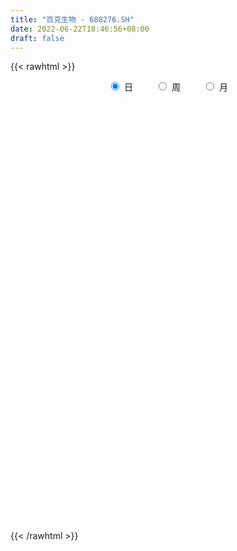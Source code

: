 ```yaml
---
title: "百克生物 - 688276.SH"
date: 2022-06-22T18:46:56+08:00
draft: false
---
```

{{< rawhtml >}}
    <div style="text-align: center">
        <label style="padding: 1rem;"><input style="margin-right: .5rem" type="radio" name="period" value="D" checked onclick="period_change(this)">日</label>
        <label style="padding: 1rem;"><input style="margin-right: .5rem" type="radio" name="period" value="W" onclick="period_change(this)">周</label>
        <label style="padding: 1rem;"><input style="margin-right: .5rem" type="radio" name="period" value="M" onclick="period_change(this)">月</label>
    </div>
    <div id="chart" style="height: 700px;"></div> 
    <script type="text/javascript">
        const D_v = [207761.61,103173.17,51228.59,49505.04,24449.91,21661.77,33142.34,27425.76,19321.59,14333.62,13793.31,13835.79,25816.88,24213.06,12876.82,10328.19,7645.28,7571.08,12634.17,14945.52,12043.13,16691.61,14083.29,11111.47,19285.52,17592.67,10675.66,12221.89,9344.78,27330.89,12806.73,6476.22,8851.73,4642.43,5265.2,5648.97,17218.19,7950.07,7808.21,12039.36,13922.9,15813.57,8059.63,8454.41,6798.76,9823.54,13801.17,8086.82,8380.32,3467.8,7817.47,20322.39,8074.68,7268.54,11537.67,8268.6,11498.23,10374.38,18138.06,11348.06,6449.45,7006.86,7977.11,3750.51,7530.0,8042.67,5728.64,12489.19,9773.07,9553.59,4419.19,4944.52,7289.68,15280.38,4249.83,3547.24,7276.37,5207.59,6344.09,10072.22,10651.57,7963.58,15852.82,9793.09,21305.57,15732.84,6557.85,18174.09,9276.92,10336.54,9725.27,18430.97,8081.88,7345.73,16525.16,13790.74,9165.84,6716.07,5205.96,26633.25,14359.49,7280.72,10641.22,13087.4,9414.05,10611.27,14169.03,8936.43,6034.57,14791.8,9798.75,11700.11,9910.78,4411.19,3090.4,3834.38,9173.99,8946.52,5765.78,4770.79,3287.75,2855.09,5857.5,5590.6,13391.43,7589.15,9215.15,4656.45,7871.49,6788.06,6757.89,5932.89,8239.84,8865.32,6724.93,8199.77,6040.6,9537.79,6355.79,5940.39,7948.58,10270.95,10584.86,5790.51,6818.23,4054.54,4713.79,4075.49,8291.59,5825.16,4817.92,6055.32,8147.66,4660.66,4792.03,4505.66,3987.5,3941.14,6576.99,4248.82,6944.6,10233.17,13828.88,8561.74,4237.13,6436.86,6547.82,17525.81,11533.93,8868.56,7685.53,11832.82,14268.71,8946.67,9468.41,9701.79,20969.6,11867.29,20541.15,14512.43,11510.6,21342.86,8332.09,6606.55,4617.54,7115.2,7681.62,6715.08,5908.06,10772.68,8467.55,4842.77,6714.81,10689.61,6624.85,2833.54,3659.9,3046.97,3414.43,4711.89,5698.32,10778.12,8224.76,6645.42,10588.91,7439.2,10105.82,5434.16,2883.12,3248.98,6849.99,4052.41,8401.42,3907.42,3121.99,2601.79,3223.88,24149.16,43083.27,32823.5,15377.24,18182.54,8337.9,16275.12,10045.27,9073.8,11342.55,27369.43,13070.66,10587.66,8988.81,9472.43,6884.16,10960.67,18315.65,33760.25,20473.25,25669.42,24265.87,14591.75]
const D_histogram = [0.0,-0.6828490028,-1.5559546432,-1.7395632829,-1.8552192453,-1.9122488996,-2.2583129341,-2.2555374675,-1.7266251016,-1.5011901419,-1.4526670926,-1.2538856693,-0.579838227,0.2272574256,0.6773338197,0.8063859702,0.6949908216,0.6400836282,0.4133176759,0.051488796,-0.4086916045,-0.9207781642,-1.4862332133,-1.8447016761,-1.4097096544,-1.0145432136,-0.7074139686,-0.2427617323,-0.0554551758,-0.270570631,-0.2314361194,-0.1448712188,0.163772851,0.3933951205,0.5152437092,0.6851480849,0.4190465181,0.2225965873,0.2168018171,0.1816204876,-0.1392218191,0.0998032842,0.3438566658,0.5532335621,0.69545391,0.9511909012,1.1642246109,1.1643639563,1.0494639418,0.9094868048,0.9728459153,1.3770081316,1.5926532309,1.4907719539,1.7036319734,1.905356823,2.1387917577,2.1452465857,2.0412211015,1.5368976781,1.178581338,0.6579280004,0.3944471403,0.2342324772,0.1753258687,0.1800528582,-0.0057376091,0.4295240439,0.4586974712,0.4120100476,0.2312145138,0.0199855954,-0.397125719,-0.9881560601,-1.3167268649,-1.4765222215,-1.6694000541,-1.7816672672,-1.8653721247,-1.9257260269,-1.9511274994,-1.9660736341,-2.1051336088,-2.0373965306,-1.8306540203,-1.6098213218,-1.3076542164,-1.2137041533,-0.9977867601,-0.9097492473,-0.6778532289,-0.207494911,0.0964961952,0.3789732848,0.8448069535,1.2913678653,1.697581707,1.8172178979,1.8323351046,1.4566084333,1.3660168925,1.2253962907,1.3068859698,1.3020831787,1.1881475139,1.0977806982,1.18651836,1.0406491769,0.9074465686,0.9702542656,0.8249434501,0.593853978,0.5131282058,0.3995217087,0.298430832,0.220652673,-0.0686827683,-0.2551232916,-0.4720154211,-0.6304543479,-0.7986729205,-0.7415734361,-0.809395317,-0.9571353219,-1.0997296371,-1.0191570838,-0.7897597392,-0.6285551276,-0.4807343392,-0.3588045942,-0.3084546016,-0.2538516796,-0.3079951049,-0.1325589328,-0.0895172536,0.1416294355,0.1993536163,0.2342442937,0.210978975,0.1271124584,-0.0455141995,-0.3335439606,-0.7067648895,-0.9054370434,-1.0798680354,-1.0717848387,-1.1291665462,-1.032460283,-0.8540163374,-0.7485349713,-0.5841185528,-0.5157712391,-0.5553560525,-0.4856657164,-0.3098250577,-0.1774332226,-0.0545593487,0.1160205558,0.2511356171,0.2600019858,0.4203388525,0.4326786827,0.6467377611,0.7562787694,0.8075219058,0.7883421845,0.7791146126,0.9031063243,0.8493211408,0.6690381611,0.4588761533,0.4001400538,0.3612624502,0.2415962626,-0.0570012858,-0.3243313226,-0.1259029826,0.1054498128,0.4548371634,0.6622957538,0.8079782705,0.9029095701,0.8792245413,0.7887270698,0.6880171607,0.6560933268,0.6061964455,0.5373339661,0.4615221159,0.384276815,0.1095572488,-0.131194067,-0.3013590735,-0.6391220533,-0.7468719778,-0.8198897989,-0.7901369575,-0.7365715718,-0.7304750925,-0.8300052643,-0.9171551051,-1.1098634818,-1.1148714395,-1.0581411187,-1.0034817488,-0.704362425,-0.294175055,-0.0783498998,0.079822292,0.2597555147,0.3762951508,0.4716611274,0.4749294745,0.4575096175,0.4180587426,0.373572612,0.321029303,0.6789970887,1.2739524411,1.1741468938,1.0785855249,0.8069933299,0.6084977731,0.5548192544,0.4709287065,0.3471754711,0.3496374149,0.6408809249,0.7192365695,0.6667077027,0.5314625181,0.42874654,0.3348721636,0.1913469131,0.2784216476,0.5775849413,0.6940155013,0.9141419699,1.0535375531,1.0388120437]
const D_fast = [0.0,-0.8535612536,-2.1156555547,-2.7341550152,-3.3136157888,-3.848707668,-4.7593499361,-5.3204588364,-5.2232027459,-5.3730653217,-5.6877090455,-5.8023990395,-5.273311154,-4.409401145,-3.7899912959,-3.4593426529,-3.3969900961,-3.2918763824,-3.4153129158,-3.7642695967,-4.3266228984,-5.0689039991,-6.0059173515,-6.8255612333,-6.7429966252,-6.6014659878,-6.471190235,-6.0672284317,-5.8937856692,-6.1765437822,-6.1952683005,-6.1449212045,-5.7953339219,-5.4673628723,-5.2167033563,-4.8755119594,-5.0368518967,-5.1776526806,-5.1292469965,-5.1190232041,-5.4746709656,-5.2106950413,-4.8806774932,-4.5329922064,-4.216908381,-3.7233736644,-3.219283802,-2.9280534676,-2.7805874966,-2.6931929325,-2.3866223431,-1.6382080939,-1.0243996868,-0.7535879754,-0.1148199625,0.5632440928,1.3313769669,1.8741434414,2.2804232325,2.1603242287,2.096653223,1.7404818856,1.5756128106,1.4739562668,1.4588811254,1.5086213295,1.32139646,1.8640391239,2.007886919,2.0642020073,1.941210102,1.7349775825,1.2185848383,0.3805154821,-0.2772370388,-0.8061629508,-1.416390797,-1.9740748269,-2.5241227156,-3.0659081245,-3.5790914719,-4.0855560151,-4.750899392,-5.1925114464,-5.4434324412,-5.6250550732,-5.6498015218,-5.8592774971,-5.8928067939,-6.0322065929,-5.9697738817,-5.5512892916,-5.2231741366,-4.8459537258,-4.1689183187,-3.3995154406,-2.5689061721,-1.9949655068,-1.5217645239,-1.5333390869,-1.2824264045,-1.1166979337,-0.7084867621,-0.3877687586,-0.2046675449,-0.0205891861,0.3647780658,0.479071177,0.5727302107,0.8781014741,0.9390265212,0.8564005436,0.9039568228,0.8902307529,0.8637475842,0.8411325935,0.5346264601,0.2844051139,-0.0504908709,-0.3665433847,-0.7344301874,-0.862724062,-1.1328947722,-1.5199186075,-1.937445332,-2.1116620497,-2.0797046399,-2.0756388101,-2.0480016066,-2.0157730101,-2.0425366679,-2.0513966658,-2.1825388673,-2.0402424284,-2.0195800626,-1.7530260146,-1.6454634298,-1.552011679,-1.5225322539,-1.5746206559,-1.7586258637,-2.1300416149,-2.6799537663,-3.1049851809,-3.5493831819,-3.8092461947,-4.1489195388,-4.3103283464,-4.3453884851,-4.4270408618,-4.4086540816,-4.4692495776,-4.6476734041,-4.6993994972,-4.6010151029,-4.5129815734,-4.4037475367,-4.2041624933,-4.0062635277,-3.9323966626,-3.6669750827,-3.5464655818,-3.1707220631,-2.8721113625,-2.6189877497,-2.4410819248,-2.2555308435,-1.9057625508,-1.7472174491,-1.7602408886,-1.8556838581,-1.814384944,-1.7629469351,-1.822214057,-2.1350619269,-2.4834747944,-2.3165222,-2.0588069515,-1.59571031,-1.2226777811,-0.8750006968,-0.5543420046,-0.3582208982,-0.2515366022,-0.1802422211,-0.0481427233,0.0535095068,0.1189805189,0.1585491977,0.1773731005,-0.0699571535,-0.343506986,-0.5890117609,-1.086555254,-1.381023173,-1.6590134438,-1.8267948418,-1.9573723491,-2.1338946429,-2.4409261307,-2.7573647478,-3.2275389949,-3.5112648125,-3.7190697714,-3.9152808387,-3.7922521212,-3.4556085149,-3.2593708346,-3.0812430699,-2.8363709685,-2.6257575447,-2.4124762863,-2.2904755705,-2.1935180232,-2.1284542124,-2.0795471901,-2.0518331733,-1.5241161154,-0.6106726528,-0.4169414766,-0.2428564642,-0.3127003267,-0.3590714404,-0.2740451454,-0.2402035167,-0.2771628843,-0.1872915868,0.2641721545,0.5223369414,0.6364850003,0.6341054452,0.6385761021,0.6284197667,0.5327312444,0.6894113908,1.1329709198,1.4229053552,1.8715673162,2.2743472877,2.5193247892]
const D_slow = [0.0,-0.1707122507,-0.5597009115,-0.9945917322,-1.4583965436,-1.9364587685,-2.501037002,-3.0649213689,-3.4965776443,-3.8718751798,-4.2350419529,-4.5485133702,-4.693472927,-4.6366585706,-4.4673251156,-4.2657286231,-4.0919809177,-3.9319600106,-3.8286305917,-3.8157583927,-3.9179312938,-4.1481258349,-4.5196841382,-4.9808595572,-5.3332869708,-5.5869227742,-5.7637762664,-5.8244666995,-5.8383304934,-5.9059731512,-5.963832181,-6.0000499857,-5.959106773,-5.8607579928,-5.7319470655,-5.5606600443,-5.4558984148,-5.4002492679,-5.3460488137,-5.3006436918,-5.3354491465,-5.3104983255,-5.224534159,-5.0862257685,-4.912362291,-4.6745645657,-4.3835084129,-4.0924174239,-3.8300514384,-3.6026797372,-3.3594682584,-3.0152162255,-2.6170529178,-2.2443599293,-1.8184519359,-1.3421127302,-0.8074147908,-0.2711031443,0.239202131,0.6234265506,0.9180718851,1.0825538852,1.1811656702,1.2397237896,1.2835552567,1.3285684713,1.327134069,1.43451508,1.5491894478,1.6521919597,1.7099955882,1.714991987,1.6157105573,1.3686715422,1.039489826,0.6703592707,0.2530092571,-0.1924075597,-0.6587505909,-1.1401820976,-1.6279639724,-2.119482381,-2.6457657832,-3.1551149158,-3.6127784209,-4.0152337514,-4.3421473055,-4.6455733438,-4.8950200338,-5.1224573456,-5.2919206528,-5.3437943806,-5.3196703318,-5.2249270106,-5.0137252722,-4.6908833059,-4.2664878791,-3.8121834047,-3.3540996285,-2.9899475202,-2.6484432971,-2.3420942244,-2.0153727319,-1.6898519372,-1.3928150588,-1.1183698842,-0.8217402942,-0.561578,-0.3347163578,-0.0921527915,0.1140830711,0.2625465656,0.390828617,0.4907090442,0.5653167522,0.6204799205,0.6033092284,0.5395284055,0.4215245502,0.2639109633,0.0642427331,-0.1211506259,-0.3234994552,-0.5627832856,-0.8377156949,-1.0925049659,-1.2899449007,-1.4470836826,-1.5672672674,-1.6569684159,-1.7340820663,-1.7975449862,-1.8745437624,-1.9076834956,-1.930062809,-1.8946554501,-1.8448170461,-1.7862559727,-1.7335112289,-1.7017331143,-1.7131116642,-1.7964976543,-1.9731888767,-2.1995481376,-2.4695151464,-2.7374613561,-3.0197529926,-3.2778680634,-3.4913721477,-3.6785058905,-3.8245355287,-3.9534783385,-4.0923173516,-4.2137337807,-4.2911900452,-4.3355483508,-4.349188188,-4.3201830491,-4.2573991448,-4.1923986483,-4.0873139352,-3.9791442645,-3.8174598242,-3.6283901319,-3.4265096555,-3.2294241093,-3.0346454562,-2.8088688751,-2.5965385899,-2.4292790496,-2.3145600113,-2.2145249979,-2.1242093853,-2.0638103197,-2.0780606411,-2.1591434718,-2.1906192174,-2.1642567642,-2.0505474734,-1.8849735349,-1.6829789673,-1.4572515748,-1.2374454394,-1.040263672,-0.8682593818,-0.7042360501,-0.5526869387,-0.4183534472,-0.3029729182,-0.2069037145,-0.1795144023,-0.212312919,-0.2876526874,-0.4474332007,-0.6341511952,-0.8391236449,-1.0366578843,-1.2208007772,-1.4034195504,-1.6109208664,-1.8402096427,-2.1176755132,-2.396393373,-2.6609286527,-2.9117990899,-3.0878896962,-3.1614334599,-3.1810209349,-3.1610653619,-3.0961264832,-3.0020526955,-2.8841374137,-2.765405045,-2.6510276407,-2.546512955,-2.453119802,-2.3728624763,-2.2031132041,-1.8846250938,-1.5910883704,-1.3214419892,-1.1196936567,-0.9675692134,-0.8288643998,-0.7111322232,-0.6243383554,-0.5369290017,-0.3767087705,-0.1968996281,-0.0302227024,0.1026429271,0.2098295621,0.293547603,0.3413843313,0.4109897432,0.5553859785,0.7288898539,0.9574253463,1.2208097346,1.4805127455]
const D_data = [['2021-06-25', 120.0, 118.5, 110.0, 135.88],['2021-06-28', 108.55, 107.8, 103.0, 115.86],['2021-06-29', 109.0, 100.24, 100.24, 110.26],['2021-06-30', 100.05, 104.58, 100.01, 110.24],['2021-07-01', 103.01, 103.0, 98.8, 106.59],['2021-07-02', 103.03, 101.51, 100.0, 107.0],['2021-07-05', 101.32, 94.8, 90.5, 102.48],['2021-07-06', 94.65, 96.03, 91.81, 99.5],['2021-07-07', 96.88, 102.0, 94.01, 102.91],['2021-07-08', 100.07, 98.42, 98.3, 104.65],['2021-07-09', 97.0, 95.18, 95.0, 99.33],['2021-07-12', 94.99, 96.02, 91.81, 98.46],['2021-07-13', 95.56, 102.95, 94.11, 104.6],['2021-07-14', 102.6, 107.83, 101.28, 109.5],['2021-07-15', 107.79, 106.48, 102.98, 109.8],['2021-07-16', 104.62, 104.0, 101.74, 106.29],['2021-07-19', 104.18, 101.04, 101.0, 105.99],['2021-07-20', 101.98, 101.26, 100.05, 103.86],['2021-07-21', 101.34, 98.21, 95.65, 101.99],['2021-07-22', 98.08, 94.56, 93.38, 98.08],['2021-07-23', 93.17, 90.4, 89.2, 95.33],['2021-07-26', 89.87, 86.0, 83.0, 92.2],['2021-07-27', 85.7, 80.82, 80.0, 87.42],['2021-07-28', 80.0, 78.89, 77.0, 81.63],['2021-07-29', 80.47, 87.0, 80.47, 89.97],['2021-07-30', 87.33, 87.0, 81.47, 88.0],['2021-08-02', 86.92, 86.3, 84.1, 88.5],['2021-08-03', 85.0, 89.16, 85.0, 93.5],['2021-08-04', 87.4, 86.5, 85.16, 88.45],['2021-08-05', 84.2, 80.41, 79.31, 85.9],['2021-08-06', 80.21, 82.07, 78.11, 82.75],['2021-08-09', 82.27, 82.0, 80.15, 82.3],['2021-08-10', 82.78, 85.01, 82.3, 85.63],['2021-08-11', 84.01, 84.86, 82.58, 85.16],['2021-08-12', 85.18, 84.0, 83.0, 85.66],['2021-08-13', 84.05, 85.07, 83.35, 85.6],['2021-08-16', 85.38, 79.0, 78.87, 85.86],['2021-08-17', 79.6, 78.1, 78.1, 80.77],['2021-08-18', 79.43, 79.35, 77.1, 79.6],['2021-08-19', 79.01, 78.27, 77.75, 79.68],['2021-08-20', 78.74, 72.98, 72.5, 78.74],['2021-08-23', 72.87, 79.0, 72.6, 79.89],['2021-08-24', 79.38, 79.8, 78.0, 80.28],['2021-08-25', 79.02, 80.22, 77.03, 80.95],['2021-08-26', 79.01, 80.12, 78.15, 80.8],['2021-08-27', 79.0, 82.6, 78.87, 83.28],['2021-08-30', 82.6, 83.54, 82.58, 87.8],['2021-08-31', 83.49, 81.78, 81.0, 87.5],['2021-09-01', 81.78, 80.35, 77.07, 82.66],['2021-09-02', 78.73, 79.6, 78.73, 80.66],['2021-09-03', 79.24, 82.2, 78.14, 82.99],['2021-09-06', 82.2, 88.23, 81.5, 89.22],['2021-09-07', 87.8, 88.34, 87.66, 90.43],['2021-09-08', 88.36, 85.56, 85.05, 88.93],['2021-09-09', 85.42, 90.8, 84.55, 91.99],['2021-09-10', 89.82, 93.01, 89.82, 95.02],['2021-09-13', 92.36, 96.06, 92.36, 96.47],['2021-09-14', 96.06, 95.51, 93.36, 96.68],['2021-09-15', 95.5, 95.54, 93.82, 103.2],['2021-09-16', 95.43, 90.37, 88.89, 95.43],['2021-09-17', 91.08, 91.06, 87.11, 92.35],['2021-09-22', 90.05, 87.52, 86.9, 91.5],['2021-09-23', 87.45, 89.2, 87.45, 93.0],['2021-09-24', 89.0, 89.77, 87.89, 89.98],['2021-09-27', 90.53, 90.79, 88.17, 92.89],['2021-09-28', 89.9, 91.77, 89.0, 94.89],['2021-09-29', 91.0, 89.15, 89.0, 92.53],['2021-09-30', 89.61, 97.98, 89.61, 99.51],['2021-10-08', 96.01, 94.72, 93.66, 103.18],['2021-10-11', 95.36, 94.3, 92.72, 96.57],['2021-10-12', 94.2, 92.5, 92.25, 94.34],['2021-10-13', 92.01, 91.4, 90.1, 93.49],['2021-10-14', 91.68, 87.2, 87.0, 91.98],['2021-10-15', 87.77, 81.94, 80.66, 87.77],['2021-10-18', 80.86, 81.98, 79.09, 82.68],['2021-10-19', 81.5, 81.77, 80.58, 83.02],['2021-10-20', 83.5, 79.2, 78.68, 83.5],['2021-10-21', 79.96, 78.0, 77.38, 79.96],['2021-10-22', 78.43, 76.3, 76.0, 78.9],['2021-10-25', 76.2, 74.55, 73.68, 76.97],['2021-10-26', 75.0, 73.0, 72.63, 75.49],['2021-10-27', 73.49, 71.18, 70.51, 73.49],['2021-10-28', 71.13, 67.23, 65.58, 71.13],['2021-10-29', 66.99, 67.55, 65.68, 68.0],['2021-11-01', 67.54, 68.0, 64.66, 68.58],['2021-11-02', 68.49, 67.41, 66.51, 69.16],['2021-11-03', 67.77, 68.08, 67.01, 70.0],['2021-11-04', 67.87, 64.89, 64.05, 68.8],['2021-11-05', 64.9, 65.69, 64.14, 66.59],['2021-11-08', 65.69, 63.43, 62.6, 65.71],['2021-11-09', 63.43, 64.72, 63.43, 65.69],['2021-11-10', 64.93, 68.5, 63.78, 68.88],['2021-11-11', 68.48, 67.71, 67.5, 68.93],['2021-11-12', 67.71, 68.47, 66.2, 69.0],['2021-11-15', 69.98, 72.56, 68.19, 73.8],['2021-11-16', 72.56, 74.96, 72.56, 76.8],['2021-11-17', 75.27, 77.33, 75.07, 77.53],['2021-11-18', 77.0, 76.0, 75.69, 79.0],['2021-11-19', 76.44, 76.01, 75.05, 76.9],['2021-11-22', 75.88, 71.0, 70.98, 76.96],['2021-11-23', 70.87, 74.04, 70.51, 75.56],['2021-11-24', 74.8, 73.47, 72.69, 75.0],['2021-11-25', 73.12, 76.8, 73.0, 77.6],['2021-11-26', 75.0, 76.71, 74.01, 78.0],['2021-11-29', 75.98, 75.8, 75.01, 79.78],['2021-11-30', 75.4, 76.28, 74.24, 76.88],['2021-12-01', 78.0, 79.3, 75.31, 79.88],['2021-12-02', 79.32, 77.0, 76.73, 79.32],['2021-12-03', 75.77, 77.12, 75.51, 77.64],['2021-12-06', 77.84, 80.11, 77.5, 83.0],['2021-12-07', 80.5, 78.0, 77.35, 82.19],['2021-12-08', 78.0, 76.5, 76.2, 79.54],['2021-12-09', 76.9, 78.03, 76.38, 78.5],['2021-12-10', 78.08, 77.52, 77.1, 78.87],['2021-12-13', 77.55, 77.45, 76.53, 78.6],['2021-12-14', 77.46, 77.55, 76.4, 78.58],['2021-12-15', 78.78, 74.05, 73.5, 78.78],['2021-12-16', 74.61, 74.0, 71.0, 75.2],['2021-12-17', 74.5, 72.3, 71.78, 74.72],['2021-12-20', 71.6, 71.62, 70.27, 72.6],['2021-12-21', 70.95, 70.06, 70.0, 71.78],['2021-12-22', 70.71, 71.96, 70.15, 72.3],['2021-12-23', 71.51, 69.71, 69.1, 72.3],['2021-12-24', 69.75, 67.35, 67.03, 69.9],['2021-12-27', 66.1, 65.7, 64.88, 67.76],['2021-12-28', 65.31, 67.34, 65.0, 68.7],['2021-12-29', 64.91, 69.15, 64.91, 71.17],['2021-12-30', 69.98, 68.59, 68.07, 69.98],['2021-12-31', 68.45, 68.6, 68.27, 70.86],['2022-01-04', 67.99, 68.44, 67.9, 70.2],['2022-01-05', 68.06, 67.5, 66.8, 68.11],['2022-01-06', 67.48, 67.36, 65.84, 67.61],['2022-01-07', 66.81, 65.51, 65.37, 67.22],['2022-01-10', 65.88, 68.27, 65.23, 68.8],['2022-01-11', 67.52, 66.84, 66.0, 68.13],['2022-01-12', 67.97, 69.69, 67.16, 69.7],['2022-01-13', 70.6, 68.17, 67.85, 70.6],['2022-01-14', 67.62, 68.05, 65.52, 68.68],['2022-01-17', 67.41, 67.28, 66.2, 68.35],['2022-01-18', 67.66, 66.12, 65.67, 67.66],['2022-01-19', 65.51, 64.1, 64.0, 66.6],['2022-01-20', 64.1, 61.0, 60.0, 64.1],['2022-01-21', 61.0, 57.45, 56.31, 61.0],['2022-01-24', 57.28, 57.14, 55.98, 58.85],['2022-01-25', 57.0, 55.3, 54.72, 57.7],['2022-01-26', 55.3, 55.9, 54.34, 56.19],['2022-01-27', 55.55, 53.65, 53.54, 56.2],['2022-01-28', 54.87, 54.37, 53.48, 55.19],['2022-02-07', 54.5, 54.9, 52.02, 55.29],['2022-02-08', 54.9, 53.6, 52.7, 54.91],['2022-02-09', 53.6, 54.0, 52.68, 54.3],['2022-02-10', 54.33, 52.43, 52.25, 54.33],['2022-02-11', 52.0, 50.15, 49.65, 52.25],['2022-02-14', 50.0, 50.59, 49.03, 51.7],['2022-02-15', 50.97, 51.66, 50.12, 51.8],['2022-02-16', 51.66, 51.14, 51.01, 52.2],['2022-02-17', 51.0, 51.0, 50.61, 51.47],['2022-02-18', 51.48, 51.8, 50.18, 51.8],['2022-02-21', 50.97, 51.72, 50.3, 53.12],['2022-02-22', 51.0, 50.13, 50.05, 51.88],['2022-02-23', 50.13, 52.17, 50.13, 52.8],['2022-02-24', 52.95, 50.55, 50.09, 52.95],['2022-02-25', 50.62, 53.57, 50.62, 54.97],['2022-02-28', 53.33, 53.17, 52.98, 54.66],['2022-03-01', 53.1, 53.0, 52.3, 54.01],['2022-03-02', 53.2, 52.37, 51.3, 53.2],['2022-03-03', 52.88, 52.6, 51.85, 52.89],['2022-03-04', 52.08, 54.84, 52.08, 56.98],['2022-03-07', 54.99, 53.12, 52.5, 55.29],['2022-03-08', 53.08, 51.15, 51.0, 54.2],['2022-03-09', 51.5, 49.83, 48.85, 51.5],['2022-03-10', 51.1, 51.02, 49.74, 51.75],['2022-03-11', 50.96, 51.0, 49.48, 52.97],['2022-03-14', 51.0, 49.5, 49.08, 51.01],['2022-03-15', 49.93, 45.9, 45.71, 49.93],['2022-03-16', 45.96, 44.3, 42.63, 46.32],['2022-03-17', 44.31, 49.46, 44.31, 50.0],['2022-03-18', 49.75, 50.72, 48.26, 50.98],['2022-03-21', 50.2, 53.7, 50.15, 57.27],['2022-03-22', 54.77, 53.6, 53.03, 55.55],['2022-03-23', 53.2, 54.12, 52.66, 55.45],['2022-03-24', 54.12, 54.6, 53.05, 56.2],['2022-03-25', 54.32, 53.83, 53.7, 55.98],['2022-03-28', 53.83, 53.19, 52.18, 54.99],['2022-03-29', 53.8, 53.0, 52.3, 53.95],['2022-03-30', 53.84, 53.93, 52.53, 55.42],['2022-03-31', 53.0, 53.9, 53.0, 55.32],['2022-04-01', 53.21, 53.73, 51.91, 54.5],['2022-04-06', 53.51, 53.6, 52.2, 54.42],['2022-04-07', 55.97, 53.47, 52.88, 56.47],['2022-04-08', 52.95, 50.21, 50.2, 53.47],['2022-04-11', 49.82, 49.2, 48.99, 50.96],['2022-04-12', 48.99, 48.76, 46.7, 49.58],['2022-04-13', 47.9, 44.85, 44.8, 48.66],['2022-04-14', 44.7, 45.89, 44.32, 46.22],['2022-04-15', 45.89, 45.1, 44.54, 45.89],['2022-04-18', 45.01, 45.49, 43.9, 46.34],['2022-04-19', 45.29, 45.24, 44.8, 46.22],['2022-04-20', 44.89, 44.03, 43.91, 45.08],['2022-04-21', 44.05, 41.61, 41.6, 44.05],['2022-04-22', 41.22, 40.31, 40.0, 41.78],['2022-04-25', 39.5, 37.13, 36.64, 40.3],['2022-04-26', 37.23, 37.73, 37.0, 38.88],['2022-04-27', 37.16, 37.41, 35.8, 37.54],['2022-04-28', 36.9, 36.46, 34.85, 36.96],['2022-04-29', 36.46, 39.37, 36.46, 39.8],['2022-05-05', 39.2, 41.84, 39.0, 42.77],['2022-05-06', 41.09, 40.5, 40.11, 41.22],['2022-05-09', 41.6, 40.34, 39.2, 41.6],['2022-05-10', 40.2, 41.22, 39.58, 41.35],['2022-05-11', 41.2, 41.05, 40.83, 43.97],['2022-05-12', 41.05, 41.28, 41.0, 41.94],['2022-05-13', 41.83, 40.37, 39.99, 41.84],['2022-05-16', 40.45, 40.06, 40.01, 41.55],['2022-05-17', 40.06, 39.61, 39.05, 40.64],['2022-05-18', 39.61, 39.28, 38.96, 39.66],['2022-05-19', 39.0, 38.85, 38.51, 39.5],['2022-05-20', 42.59, 44.9, 41.32, 46.5],['2022-05-23', 45.83, 50.95, 45.83, 52.84],['2022-05-24', 48.1, 44.32, 44.28, 48.11],['2022-05-25', 43.6, 44.54, 42.5, 45.76],['2022-05-26', 44.43, 41.92, 41.6, 44.99],['2022-05-27', 42.2, 41.98, 41.55, 42.5],['2022-05-30', 42.3, 43.45, 40.22, 43.7],['2022-05-31', 42.96, 43.0, 42.26, 43.45],['2022-06-01', 42.87, 42.17, 42.08, 43.8],['2022-06-02', 42.19, 43.62, 41.7, 43.69],['2022-06-06', 44.05, 48.37, 44.05, 48.75],['2022-06-07', 48.1, 47.21, 46.6, 48.6],['2022-06-08', 47.8, 46.18, 45.88, 47.98],['2022-06-09', 46.98, 45.12, 45.08, 47.36],['2022-06-10', 44.88, 45.29, 44.35, 45.88],['2022-06-13', 45.2, 45.21, 44.18, 45.88],['2022-06-14', 44.99, 44.2, 43.3, 44.99],['2022-06-15', 45.49, 47.18, 44.67, 47.25],['2022-06-16', 47.2, 51.3, 46.77, 53.48],['2022-06-17', 50.74, 50.74, 48.48, 52.44],['2022-06-20', 51.85, 53.72, 49.27, 54.59],['2022-06-21', 53.5, 54.63, 52.8, 58.0],['2022-06-22', 55.3, 54.07, 53.61, 55.95]]
const W_v = [207761.61,250018.48,108016.62,87070.74,54839.18,78764.56,72379.95,30884.55,58938.73,48949.91,41553.58,55471.88,57808.18,18734.48,33790.5,9773.07,41487.36,26625.12,54333.28,71047.27,53920.39,51403.77,72002.08,49165.35,50612.63,30811.07,22361.73,42723.67,27718.68,39368.41,41100.57,25452.56,33137.65,21886.99,41832.46,43309.36,54189.55,60953.76,76239.13,32735.99,25148.29,31705.58,20531.51,43676.41,15539.98,25435.92,37004.24,117804.45,46736.74,69488.99,90393.98,64527.04]
const W_histogram = [0.0,-1.0842621083,-2.10851234,-2.0698120675,-2.7929782465,-3.2984520579,-3.7311059246,-3.5808592108,-4.0279849314,-3.4314309777,-2.8436232339,-1.5702340943,-0.7446234897,-0.1991348624,0.748904996,1.1658628415,0.617889754,-0.0519078698,-0.9613054806,-1.5313128825,-1.5591122148,-0.9382831346,-0.3778255011,0.0977663822,0.4943737389,0.4609022631,0.175800617,0.1431963849,-0.0067332265,0.1369682388,-0.3816973746,-0.8075537348,-1.2238265175,-1.2348717576,-0.9808765726,-0.6037472469,-0.4939417698,-0.3291292102,0.0786130088,0.4122104351,0.4626516924,0.2304473721,-0.1468447699,-0.3492641756,-0.2985669705,-0.1716085706,0.2942749436,0.4720554623,0.7498716935,1.0760302058,1.6541692341,2.2208741314]
const W_fast = [0.0,-1.3553276353,-2.9067059521,-3.3854586965,-4.806869437,-6.136956263,-7.5023866108,-8.2473546997,-9.7014766531,-9.9627804439,-10.0858785086,-9.2050478925,-8.5655931603,-8.0698882486,-6.9346221412,-6.2261985854,-6.6196992344,-7.3024738257,-8.4521978066,-9.4050334291,-9.8226108152,-9.4363525186,-8.9703512603,-8.4703177815,-7.9501169901,-7.8683629001,-8.1095143919,-8.1063195278,-8.2579324459,-8.0799889208,-8.6940788778,-9.3218236718,-10.0440530839,-10.3638162633,-10.3550402214,-10.1288477075,-10.1425276728,-10.0599974157,-9.6326019446,-9.1959519095,-9.0298477292,-9.2044402064,-9.6184435408,-9.9081789904,-9.932123528,-9.8480672708,-9.3086150206,-9.0128206363,-8.5475364818,-7.952370418,-6.9606890811,-5.8387656511]
const W_slow = [0.0,-0.2710655271,-0.7981936121,-1.3156466289,-2.0138911906,-2.838504205,-3.7712806862,-4.6664954889,-5.6734917217,-6.5313494662,-7.2422552746,-7.6348137982,-7.8209696706,-7.8707533862,-7.6835271372,-7.3920614269,-7.2375889884,-7.2505659558,-7.490892326,-7.8737205466,-8.2634986003,-8.498069384,-8.5925257592,-8.5680841637,-8.444490729,-8.3292651632,-8.2853150089,-8.2495159127,-8.2511992193,-8.2169571596,-8.3123815033,-8.514269937,-8.8202265663,-9.1289445057,-9.3741636489,-9.5251004606,-9.648585903,-9.7308682056,-9.7112149534,-9.6081623446,-9.4924994215,-9.4348875785,-9.471598771,-9.5589148148,-9.6335565575,-9.6764587001,-9.6028899642,-9.4848760986,-9.2974081753,-9.0284006238,-8.6148583153,-8.0596397824]
const W_data = [['2021-06-25', 120.0, 118.5, 110.0, 135.88],['2021-07-02', 108.55, 101.51, 98.8, 115.86],['2021-07-09', 101.32, 95.18, 90.5, 104.65],['2021-07-16', 94.99, 104.0, 91.81, 109.8],['2021-07-23', 104.18, 90.4, 89.2, 105.99],['2021-07-30', 89.87, 87.0, 77.0, 92.2],['2021-08-06', 86.92, 82.07, 78.11, 93.5],['2021-08-13', 82.27, 85.07, 80.15, 85.66],['2021-08-20', 85.38, 72.98, 72.5, 85.86],['2021-08-27', 72.87, 82.6, 72.6, 83.28],['2021-09-03', 82.6, 82.2, 77.07, 87.8],['2021-09-10', 82.2, 93.01, 81.5, 95.02],['2021-09-17', 92.36, 91.06, 87.11, 103.2],['2021-09-24', 90.05, 89.77, 86.9, 93.0],['2021-09-30', 90.53, 97.98, 88.17, 99.51],['2021-10-08', 96.01, 94.72, 93.66, 103.18],['2021-10-15', 95.36, 81.94, 80.66, 96.57],['2021-10-22', 80.86, 76.3, 76.0, 83.5],['2021-10-29', 76.2, 67.55, 65.58, 76.97],['2021-11-05', 67.54, 65.69, 64.05, 70.0],['2021-11-12', 65.69, 68.47, 62.6, 69.0],['2021-11-19', 69.98, 76.01, 68.19, 79.0],['2021-11-26', 75.88, 76.71, 70.51, 78.0],['2021-12-03', 75.98, 77.12, 74.24, 79.88],['2021-12-10', 77.84, 77.52, 76.2, 83.0],['2021-12-17', 77.55, 72.3, 71.0, 78.78],['2021-12-24', 71.6, 67.35, 67.03, 72.6],['2021-12-31', 66.1, 68.6, 64.88, 71.17],['2022-01-07', 67.99, 65.51, 65.37, 70.2],['2022-01-14', 65.88, 68.05, 65.23, 70.6],['2022-01-21', 67.41, 57.45, 56.31, 68.35],['2022-01-28', 57.28, 54.37, 53.48, 58.85],['2022-02-11', 54.5, 50.15, 49.65, 55.29],['2022-02-18', 50.0, 51.8, 49.03, 52.2],['2022-02-25', 50.97, 53.57, 50.05, 54.97],['2022-03-04', 53.33, 54.84, 51.3, 56.98],['2022-03-11', 54.99, 51.0, 48.85, 55.29],['2022-03-18', 51.0, 50.72, 42.63, 51.01],['2022-03-25', 50.2, 53.83, 50.15, 57.27],['2022-04-01', 53.83, 53.73, 51.91, 55.42],['2022-04-08', 53.51, 50.21, 50.2, 56.47],['2022-04-15', 49.82, 45.1, 44.32, 50.96],['2022-04-22', 45.01, 40.31, 40.0, 46.34],['2022-04-29', 39.5, 39.37, 34.85, 40.3],['2022-05-06', 39.2, 40.5, 39.0, 42.77],['2022-05-13', 41.6, 40.37, 39.2, 43.97],['2022-05-20', 40.45, 44.9, 38.51, 46.5],['2022-05-27', 45.83, 41.98, 41.55, 52.84],['2022-06-02', 42.3, 43.62, 40.22, 43.8],['2022-06-10', 44.05, 45.29, 44.05, 48.75],['2022-06-17', 45.2, 50.74, 43.3, 53.48],['2022-06-24', 51.85, 54.07, 49.27, 58.0]]
const M_v = [411668.41,374802.78,233041.13,185470.63,132218.83,268398.83,175649.13,133640.22,105418.84,252150.97,127776.87,222104.98,244826.36]
const M_histogram = [0.0,-1.1219145299,-2.0968673436,-1.5568452194,-3.0678443047,-3.2790827277,-3.7043570512,-4.6510540668,-5.0327964498,-4.9057857951,-5.4292329728,-5.1616314572,-3.9256762384]
const M_fast = [0.0,-1.4023931624,-2.901562812,-2.7507519926,-5.0287121541,-6.059721259,-7.4110848453,-9.5205453776,-11.160486873,-12.2599226672,-14.140678088,-15.1634844367,-14.9089482776]
const M_slow = [0.0,-0.2804786325,-0.8046954684,-1.1939067732,-1.9608678494,-2.7806385313,-3.7067277941,-4.8694913108,-6.1276904233,-7.354136872,-8.7114451152,-10.0018529795,-10.9832720391]
const M_data = [['2021-06-30', 120.0, 104.58, 100.01, 135.88],['2021-07-30', 103.01, 87.0, 77.0, 109.8],['2021-08-31', 86.92, 81.78, 72.5, 93.5],['2021-09-30', 81.78, 97.98, 77.07, 103.2],['2021-10-29', 96.01, 67.55, 65.58, 103.18],['2021-11-30', 67.54, 76.28, 62.6, 79.78],['2021-12-31', 78.0, 68.6, 64.88, 83.0],['2022-01-28', 67.99, 54.37, 53.48, 70.6],['2022-02-28', 54.5, 53.17, 49.03, 55.29],['2022-03-31', 53.1, 53.9, 42.63, 57.27],['2022-04-29', 53.21, 39.37, 34.85, 56.47],['2022-05-31', 39.2, 43.0, 38.51, 52.84],['2022-06-30', 42.87, 54.07, 41.7, 58.0]]
        const D_a = [null,null,null,null,null,null,90.5,null,null,null,null,null,null,null,109.8,null,null,null,null,null,null,null,null,77.0,null,null,null,null,null,null,null,null,null,null,null,null,85.86,null,null,null,72.5,null,null,null,null,null,null,null,null,null,null,null,null,null,null,null,null,null,103.2,null,null,null,null,null,null,null,null,null,null,null,null,null,null,null,null,null,null,null,null,null,null,null,null,null,null,null,null,null,null,62.6,null,null,null,null,null,null,null,null,null,null,null,null,null,null,null,null,null,null,null,83.0,null,null,null,null,null,null,null,null,null,null,null,null,null,null,64.88,null,null,null,null,null,null,null,null,null,null,null,70.6,null,null,null,null,null,null,null,null,null,null,null,null,null,null,null,null,49.03,null,null,null,null,null,null,null,null,null,null,null,null,null,56.98,null,null,null,null,null,null,null,42.63,null,null,null,null,null,56.2,null,null,null,null,null,null,null,null,null,null,null,null,null,null,null,null,null,null,null,null,null,null,34.85,null,null,null,null,null,43.97,null,null,null,null,null,38.51,null,null,null,null,null,null,null,null,null,null,48.75,null,null,null,null,null,43.3,null,null,null,null,null,null]
const W_a = [null,null,null,null,null,null,null,null,72.5,null,null,null,null,null,null,103.18,null,null,null,null,62.6,null,null,null,83.0,null,null,null,null,null,null,null,null,null,null,null,null,null,null,null,null,null,null,34.85,null,null,null,52.84,null,null,null,null]
const M_a = [null,null,null,null,null,null,null,null,null,null,34.85,null,null]
        const D_b = [[{ coord: ['2021-07-28', 85.86] }, { coord: ['2021-12-06', 77.0] }],[{ coord: ['2022-02-14', 56.2] }, { coord: ['2022-03-24', 49.03] }],[{ coord: ['2022-04-28', 43.97] }, { coord: ['2022-06-06', 38.51] }]]
const W_b = [[{ coord: ['2021-08-20', 83.0] }, { coord: ['2021-12-10', 72.5] }]]
const M_b = []
    </script>
{{< /rawhtml >}}